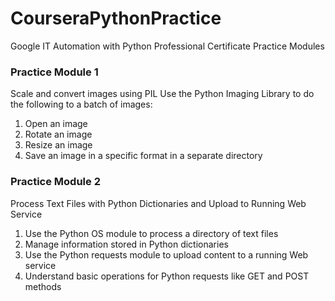# CourseraPythonPractice
Google IT Automation with Python Professional Certificate Practice Modules

### Practice Module 1
Scale and convert images using PIL
Use the Python Imaging Library to do the following to a batch of images:

1) Open an image
2) Rotate an image
3) Resize an image
4) Save an image in a specific format in a separate directory

### Practice Module 2
Process Text Files with Python Dictionaries and Upload to Running Web Service

1) Use the Python OS module to process a directory of text files
2) Manage information stored in Python dictionaries
3) Use the Python requests module to upload content to a running Web service
4) Understand basic operations for Python requests like GET and POST methods
